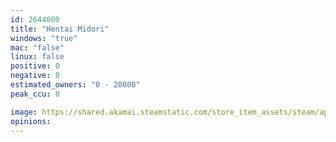 ```yaml
---
id: 2644000
title: "Hentai Midori"
windows: "true"
mac: "false"
linux: false
positive: 0
negative: 0
estimated_owners: "0 - 20000"
peak_ccu: 0

image: https://shared.akamai.steamstatic.com/store_item_assets/steam/apps/2644000/header.jpg?t=1709332489
opinions:
---
```

